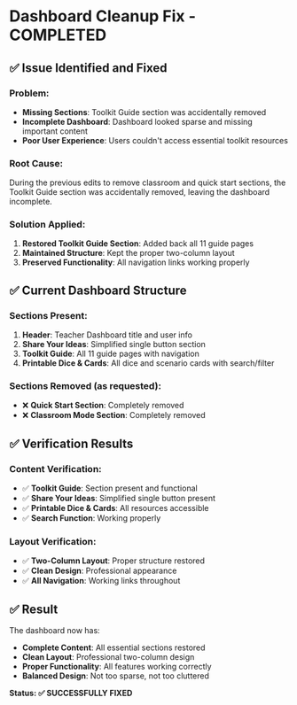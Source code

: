 # Dashboard Cleanup Fix - COMPLETED

## ✅ **Issue Identified and Fixed**

### **Problem:**
- **Missing Sections**: Toolkit Guide section was accidentally removed
- **Incomplete Dashboard**: Dashboard looked sparse and missing important content
- **Poor User Experience**: Users couldn't access essential toolkit resources

### **Root Cause:**
During the previous edits to remove classroom and quick start sections, the Toolkit Guide section was accidentally removed, leaving the dashboard incomplete.

### **Solution Applied:**
1. **Restored Toolkit Guide Section**: Added back all 11 guide pages
2. **Maintained Structure**: Kept the proper two-column layout
3. **Preserved Functionality**: All navigation links working properly

## ✅ **Current Dashboard Structure**

### **Sections Present:**
1. **Header**: Teacher Dashboard title and user info
2. **Share Your Ideas**: Simplified single button section
3. **Toolkit Guide**: All 11 guide pages with navigation
4. **Printable Dice & Cards**: All dice and scenario cards with search/filter

### **Sections Removed (as requested):**
- ❌ **Quick Start Section**: Completely removed
- ❌ **Classroom Mode Section**: Completely removed

## ✅ **Verification Results**

### **Content Verification:**
- ✅ **Toolkit Guide**: Section present and functional
- ✅ **Share Your Ideas**: Simplified single button present
- ✅ **Printable Dice & Cards**: All resources accessible
- ✅ **Search Function**: Working properly

### **Layout Verification:**
- ✅ **Two-Column Layout**: Proper structure restored
- ✅ **Clean Design**: Professional appearance
- ✅ **All Navigation**: Working links throughout

## ✅ **Result**

The dashboard now has:
- **Complete Content**: All essential sections restored
- **Clean Layout**: Professional two-column design
- **Proper Functionality**: All features working correctly
- **Balanced Design**: Not too sparse, not too cluttered

**Status: ✅ SUCCESSFULLY FIXED**
